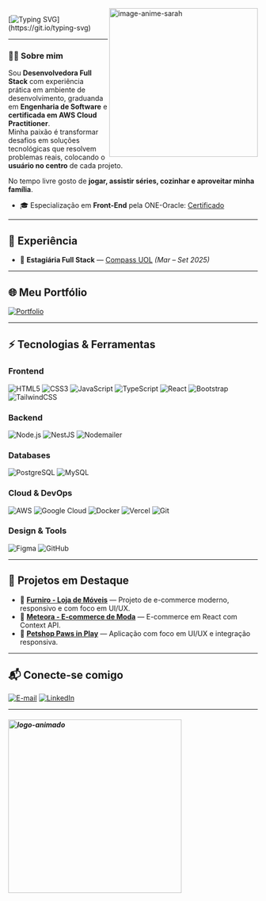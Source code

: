 <img align="right" alt="image-anime-sarah" height="300px" src="https://i.postimg.cc/cJgWvxGT/sara-anime-picture.png">

[![Typing SVG](https://readme-typing-svg.demolab.com?font=Fira+Code&weight=600&size=25&pause=1000&color=BB00B4&random=false&width=500&height=40&lines=Ol%C3%A1%2C+me+chamo+Sara+Pires...)](https://git.io/typing-svg)

---

### 👩‍💻 Sobre mim  
Sou **Desenvolvedora Full Stack** com experiência prática em ambiente de desenvolvimento, graduanda em **Engenharia de Software** e **certificada em AWS Cloud Practitioner**.  
Minha paixão é transformar desafios em soluções tecnológicas que resolvem problemas reais, colocando o **usuário no centro** de cada projeto.  

No tempo livre gosto de **jogar, assistir séries, cozinhar e aproveitar minha família**.  

- 🎓 Especialização em **Front-End** pela ONE-Oracle: [Certificado](https://cursos.alura.com.br/user/sarapires-dev/fullCertificate/2d280a1dfd981fc4caf19a2320810555)

---

## 💼 Experiência
- 🚀 **Estagiária Full Stack** — [Compass UOL](https://compass.uol/) *(Mar – Set 2025)*  

---

## 🌐 Meu Portfólio
<a href="https://portfolio-profissional-sarapires.vercel.app/">
  <img src="https://img.shields.io/badge/Acesse%20meu%20Portf%C3%B3lio-8A2BE2?style=for-the-badge&logo=rocket&logoColor=white" alt="Portfolio">
</a>

---


## ⚡ Tecnologias & Ferramentas  

### Frontend  
![HTML5](https://img.shields.io/badge/HTML5-E34F26?style=for-the-badge&logo=html5&logoColor=white)
![CSS3](https://img.shields.io/badge/CSS3-1572B6?style=for-the-badge&logo=css3&logoColor=white)
![JavaScript](https://img.shields.io/badge/JavaScript-F7DF1E?style=for-the-badge&logo=javascript&logoColor=black)
![TypeScript](https://img.shields.io/badge/TypeScript-3178C6?style=for-the-badge&logo=typescript&logoColor=white)
![React](https://img.shields.io/badge/React-20232A?style=for-the-badge&logo=react&logoColor=61DAFB)
![Bootstrap](https://img.shields.io/badge/Bootstrap-7952B3?style=for-the-badge&logo=bootstrap&logoColor=white)
![TailwindCSS](https://img.shields.io/badge/TailwindCSS-38B2AC?style=for-the-badge&logo=tailwind-css&logoColor=white)

### Backend  
![Node.js](https://img.shields.io/badge/Node.js-339933?style=for-the-badge&logo=nodedotjs&logoColor=white)
![NestJS](https://img.shields.io/badge/NestJS-E0234E?style=for-the-badge&logo=nestjs&logoColor=white)
![Nodemailer](https://img.shields.io/badge/Nodemailer-2A5858?style=for-the-badge&logo=maildotru&logoColor=white)

### Databases  
![PostgreSQL](https://img.shields.io/badge/PostgreSQL-316192?style=for-the-badge&logo=postgresql&logoColor=white)
![MySQL](https://img.shields.io/badge/MySQL-4479A1?style=for-the-badge&logo=mysql&logoColor=white)

### Cloud & DevOps  
![AWS](https://img.shields.io/badge/Amazon%20AWS-232F3E?style=for-the-badge&logo=amazon-aws&logoColor=white)
![Google Cloud](https://img.shields.io/badge/Google%20Cloud-4285F4?style=for-the-badge&logo=googlecloud&logoColor=white)
![Docker](https://img.shields.io/badge/Docker-2496ED?style=for-the-badge&logo=docker&logoColor=white)
![Vercel](https://img.shields.io/badge/Vercel-000000?style=for-the-badge&logo=vercel&logoColor=white)
![Git](https://img.shields.io/badge/Git-F05032?style=for-the-badge&logo=git&logoColor=white)

### Design & Tools  
![Figma](https://img.shields.io/badge/Figma-F24E1E?style=for-the-badge&logo=figma&logoColor=white)
![GitHub](https://img.shields.io/badge/GitHub-100000?style=for-the-badge&logo=github&logoColor=white)


---

## 🚀 Projetos em Destaque  

- 🔹 [**Furniro - Loja de Móveis**](https://furniro-sarapires.vercel.app/) — Projeto de e-commerce moderno, responsivo e com foco em UI/UX.  
- 🔹 [**Meteora - E-commerce de Moda**](https://meteora-ecommerce.vercel.app/) — E-commerce em React com Context API.  
- 🔹 [**Petshop Paws in Play**](https://petshop-pawsin-play.vercel.app/) — Aplicação com foco em UI/UX e integração responsiva.  

---

## 📬 Conecte-se comigo
[![E-mail](https://img.shields.io/badge/Email-D14836?style=for-the-badge&logo=gmail&logoColor=white)](mailto:sarapires.dev@gmail.com)
[![LinkedIn](https://img.shields.io/badge/LinkedIn-0A66C2?style=for-the-badge&logo=linkedin&logoColor=white)](https://www.linkedin.com/in/sara-pires-dev)

---

<h5>
  <a href='https://postimages.org/' target='_blank'>
    <img align="left" alt="logo-animado" height="350px" src='https://i.postimg.cc/PxwPnWSW/logo-animado-sarapires-4.gif' border='0'/>
  </a>
</h5>
